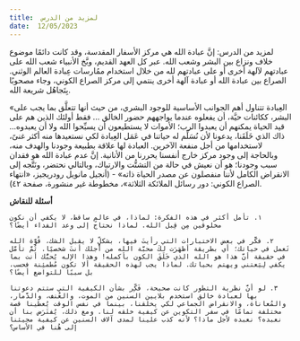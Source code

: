 ```yaml
---
title:  لمزيد من الدرس
date:  12/05/2023
---
```


لمزيد من الدرس:  إنَّ عبادة الله هي مركز الأسفار المقدسة، وقد كانت دائمًا موضوع خلاف ونزاع بين البشر وشعب الله. عبر كل العهد القديم، وبَّخ الأنبياء شعب الله على عبادتهم لآلهة أخرى أو على عبادتهم لله من خلال استخدام ممُارسات عِبادة العالم الوثني. الصراع بين عبادة الله أو عبادة آلهة أخرى ينتمي إلى مركز الصراع الكوني، وجاء مصحوبًا بِتَجاهُل شريعة الله.

«العِبادة تتناول أهم الجوانب الأساسية للوجود البشري، من حيث أنها تتعلَّق بما يجب على البشر، ككائنات حيَّة، أن يفعلوه عندما يواجههم حضور الخالق ... فقط أولئك الذين هم على قيد الحياة يمكنهم أن يعبدوا الرب؛ الأموات لا يستطيعون أن يسبِّحوا الله ولا أن يعبدوه... ذاك الذي خَلَقَنا، يدعونا لأن نُسَلِّم له حياتنا في عَمَل العِبادة لكي نستعيدها منه أكثر غنىً، لاستخدامها من أجل منفعة الآخرين. العبادة لها علاقة بطبيعة وجودنا والهدف منه، وبالحاجة إلى وجود مركز خارج أنفسنا يحررنا من الأنانية. إنَّ عدم عبادة الله هو فقدان سبب وجودنا؛ هو أن نعيش في حالة من التشتُّت والارتباك، وبالتالي نحتضر، ونَتَّجه إلى الانقراض الكامل لأننا منفصلون عن مصدر الحياة ذاته» - (أنجيل مانويل رودريجيز، «انتهاء الصراع الكوني: دور رسائل الملائكة الثلاثة»، مخطوطة غير منشورة، صفحة ٤٢).

**أسئلة للنقاش**

`١. تأمل أكثر في هذه الفكرة: لماذا، في عالمٍ ساقط، لا يكفي أن نكون مخلوقين مِن قِبل الله. لماذا نحتاج إلى وعد الفداء أيضًا؟`

`٢. فكَّر في بعض الاختبارات التي رأيتَ فيها، بشكلٍّ لا يقبل الشك، قُوَّة الله تَعمل في حياتك؛ أي بطريقة أظهَرَت لكَ محبَّة الله من أجلك أنتَ شخصيًا. ثُمَّ تأمَّل في حقيقة أنَّ هذا هو الله الذي خَلَقَ الكون بأكمله! وهذا الإله يُحبُّك أنت بما يكفي لِيَعتني ويهتم بحياتك. لماذا يجب لهذه الحقيقة ألا تكون مُطمئِنة فحسب، بل سببًا للتواضع أيضًا؟`

`٣. لو أنَّ نظرية التطور كانت صحيحة، فَكِّر بشأن الكيفية التي ستتم دعوتنا بها لعبادة خالق استخدم بلايين السنين من الموت، والعُنف، والدَّمار، والمُعاناة، والانقراض الجماعي لكي يخلقنا، بينما في نفس الوقت يُعطينا قصة مختلفة تمامًا في سفر التكوين عن كيفية خلقه لنا. ومع ذلك، يُفتَرَض بنا أن نعبده؟ نعبده لأجل ماذا؟ لأنه كذب علينا لمدى آلاف السنين عن كيفية مجيئنا إلى هُنا في الأساس؟`